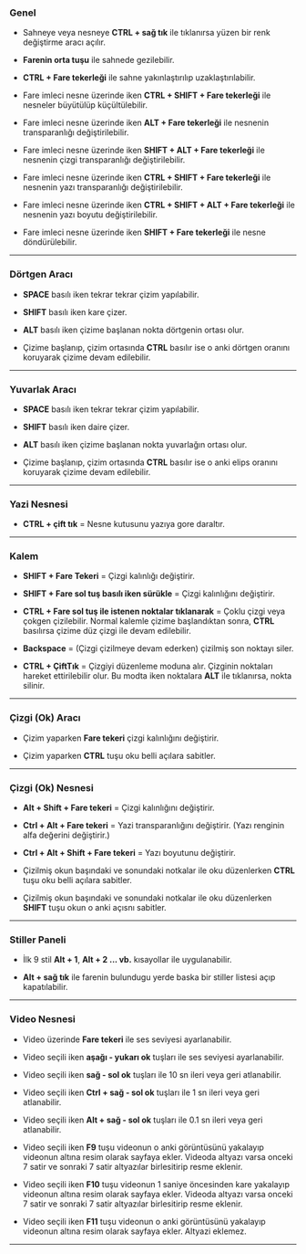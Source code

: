 ### Genel
- Sahneye veya nesneye **CTRL + sağ tık** ile tıklanırsa yüzen bir renk değiştirme aracı açılır.


- **Farenin orta tuşu** ile sahnede gezilebilir. 


- **CTRL + Fare tekerleği** ile sahne yakınlaştırılıp uzaklaştırılabilir.


- Fare imleci nesne üzerinde iken **CTRL + SHIFT + Fare tekerleği** ile nesneler büyütülüp küçültülebilir.


- Fare imleci nesne üzerinde iken **ALT + Fare tekerleği** ile nesnenin transparanlığı değiştirilebilir.


- Fare imleci nesne üzerinde iken **SHIFT + ALT + Fare tekerleği** ile nesnenin çizgi transparanlığı değiştirilebilir.


- Fare imleci nesne üzerinde iken **CTRL + SHIFT + Fare tekerleği** ile nesnenin yazı transparanlığı değiştirilebilir.


- Fare imleci nesne üzerinde iken **CTRL + SHIFT + ALT + Fare tekerleği** ile nesnenin yazı boyutu değiştirilebilir.


- Fare imleci nesne üzerinde iken **SHIFT + Fare tekerleği** ile nesne döndürülebilir.

---

### Dörtgen Aracı
- **SPACE** basılı iken tekrar tekrar çizim yapılabilir. 


- **SHIFT** basılı iken kare çizer.


- **ALT** basılı iken çizime başlanan nokta dörtgenin ortası olur.


- Çizime başlanıp, çizim ortasında **CTRL** basılır ise o anki dörtgen oranını koruyarak çizime devam edilebilir.

---

### Yuvarlak Aracı
- **SPACE** basılı iken tekrar tekrar çizim yapılabilir.


- **SHIFT** basılı iken daire çizer.


- **ALT** basılı iken çizime başlanan nokta yuvarlağın ortası olur.


- Çizime başlanıp, çizim ortasında **CTRL** basılır ise o anki elips oranını koruyarak çizime devam edilebilir.

---

### Yazi Nesnesi
- **CTRL + çift tık** = Nesne kutusunu yazıya gore daraltır.


---

### Kalem 
- **SHIFT + Fare Tekeri** = Çizgi kalınlığı değiştirir.


- **SHIFT + Fare sol tuş basılı iken sürükle** = Çizgi kalınlığını değiştirir.


- **CTRL + Fare sol tuş ile istenen noktalar tıklanarak** = Çoklu çizgi veya çokgen çizilebilir. Normal kalemle çizime başlandıktan sonra, **CTRL** basılırsa çizime düz çizgi ile devam edilebilir.


- **Backspace** = (Çizgi çizilmeye devam ederken) çizilmiş son noktayı siler.


- **CTRL + ÇiftTık** = Çizgiyi düzenleme moduna alır. Çizginin noktaları hareket ettirilebilir olur. Bu modta iken noktalara **ALT** ile tıklanırsa, nokta silinir.
---

### Çizgi (Ok) Aracı
- Çizim yaparken **Fare tekeri**  çizgi kalınlığını değiştirir.


- Çizim yaparken **CTRL** tuşu oku belli açılara sabitler.


---

### Çizgi (Ok) Nesnesi
- **Alt + Shift + Fare tekeri** = Çizgi kalınlığını değiştirir.


- **Ctrl + Alt + Fare tekeri** = Yazi transparanlığını değiştirir. (Yazı renginin alfa değerini değiştirir.)


- **Ctrl + Alt + Shift + Fare tekeri** =  Yazı boyutunu değiştirir.


- Çizilmiş okun başındaki ve sonundaki notkalar ile oku düzenlerken  **CTRL** tuşu oku belli açılara sabitler.


- Çizilmiş okun başındaki ve sonundaki notkalar ile oku düzenlerken  **SHIFT** tuşu okun o anki açısnı sabitler.
---

### Stiller Paneli
- İlk 9 stil **Alt + 1**, **Alt + 2 ... vb.** kısayollar ile uygulanabilir.


- **Alt + sağ tık** ile farenin bulundugu yerde baska bir stiller listesi açıp kapatılabilir.

---

### Video Nesnesi
- Video üzerinde **Fare tekeri** ile ses seviyesi ayarlanabilir.


- Video seçili iken **aşağı - yukarı ok** tuşları ile ses seviyesi ayarlanabilir.

- Video seçili iken **sağ - sol ok** tuşları ile 10 sn ileri veya geri atlanabilir.

- Video seçili iken **Ctrl + sağ - sol ok** tuşları ile 1 sn ileri veya geri atlanabilir.

- Video seçili iken **Alt + sağ - sol ok** tuşları ile 0.1 sn ileri veya geri atlanabilir.

- Video seçili iken **F9** tuşu videonun o anki görüntüsünü yakalayıp videonun altına resim olarak sayfaya ekler. Videoda altyazı varsa onceki 7 satir ve sonraki 7 satir altyazılar birlesitirip resme eklenir.

- Video seçili iken **F10** tuşu videonun 1 saniye öncesinden kare yakalayıp videonun altına resim olarak sayfaya ekler. Videoda altyazı varsa onceki 7 satir ve sonraki 7 satir altyazılar birlesitirip resme eklenir.

- Video seçili iken **F11** tuşu videonun o anki görüntüsünü yakalayıp videonun altına resim olarak sayfaya ekler. Altyazi eklemez.


---
